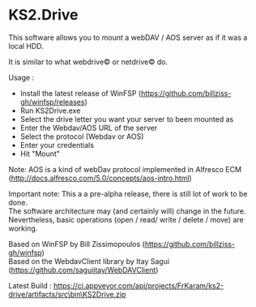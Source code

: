 # KS2.Drive
This software allows you to mount a webDAV / AOS server as if it was a local HDD.

It is similar to what webdrive© or netdrive© do.

Usage :
- Install the latest release of WinFSP (https://github.com/billziss-gh/winfsp/releases)
- Run KS2Drive.exe
- Select the drive letter you want your server to been mounted as
- Enter the Webdav/AOS URL of the server
- Select the protocol (Webdav or AOS)
- Enter your credentials
- Hit "Mount"

Note:
AOS is a kind of webDav protocol implemented in Alfresco ECM (http://docs.alfresco.com/5.0/concepts/aos-intro.html)

Important note:
This a a pre-alpha release, there is still lot of work to be done.<br/>
The software architecture may (and certainly will) change in the future.<br/>
Nevertheless, basic operations (open / read/ write / delete / move) are working.<br/>

Based on WinFSP by Bill Zissimopoulos (https://github.com/billziss-gh/winfsp)<br/>
Based on the WebdavClient library by Itay Sagui (https://github.com/saguiitay/WebDAVClient)

Latest Build : https://ci.appveyor.com/api/projects/FrKaram/ks2-drive/artifacts/src\bin\KS2Drive.zip
